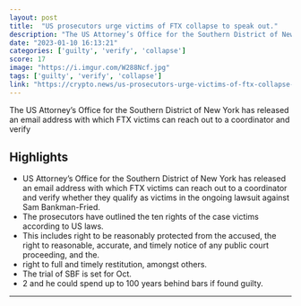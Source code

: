 ```yaml
---
layout: post
title:  "US prosecutors urge victims of FTX collapse to speak out."
description: "The US Attorney’s Office for the Southern District of New York has released an email address with which FTX victims can reach out to a coordinator and verify"
date: "2023-01-10 16:13:21"
categories: ['guilty', 'verify', 'collapse']
score: 17
image: "https://i.imgur.com/W288Ncf.jpg"
tags: ['guilty', 'verify', 'collapse']
link: "https://crypto.news/us-prosecutors-urge-victims-of-ftx-collapse-to-speak-out/"
---
```


The US Attorney’s Office for the Southern District of New York has released an email address with which FTX victims can reach out to a coordinator and verify

## Highlights

- US Attorney’s Office for the Southern District of New York has released an email address with which FTX victims can reach out to a coordinator and verify whether they qualify as victims in the ongoing lawsuit against Sam Bankman-Fried.
- The prosecutors have outlined the ten rights of the case victims according to US laws.
- This includes right to be reasonably protected from the accused, the right to reasonable, accurate, and timely notice of any public court proceeding, and the.
- right to full and timely restitution, amongst others.
- The trial of SBF is set for Oct.
- 2 and he could spend up to 100 years behind bars if found guilty.

---
